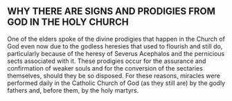 ## WHY THERE ARE SIGNS AND PRODIGIES FROM GOD IN THE HOLY CHURCH

One of the elders spoke of the divine prodigies that happen in the Church of God even now due to the godless heresies that used to flourish and still do, particularly because of the heresy of Severus Acephalos and the pernicious sects associated with it. These prodigies occur for the assurance and confirmation of weaker souls and for the conversion of the sectaries themselves, should they be so disposed. For these reasons, miracles were performed daily in the Catholic Church of God (as they still are) by the godly fathers and, before them, by the holy martyrs.
